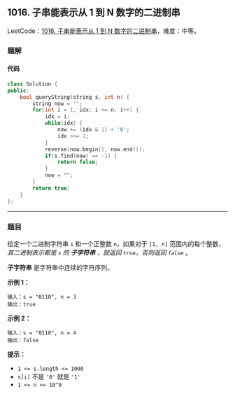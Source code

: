 ## 1016. 子串能表示从 1 到 N 数字的二进制串

LeetCode：[1016. 子串能表示从 1 到 N 数字的二进制串](https://leetcode.cn/problems/binary-string-with-substrings-representing-1-to-n/)，难度：中等。

### 题解

#### 代码

```c++
class Solution {
public:
    bool queryString(string s, int n) {
        string now = "";
        for(int i = 1, idx; i <= n; i++) {
            idx = i;
            while(idx) {
                now += (idx & 1) + '0';
                idx >>= 1;
            }
            reverse(now.begin(), now.end());
            if(s.find(now) == -1) {
                return false;
            }
            now = "";
        }
        return true;
    }
};
```



---



### 题目

给定一个二进制字符串 `s` 和一个正整数 `n`，如果对于 `[1, n]` 范围内的每个整数，*其二进制表示都是 `s` 的 **子字符串** ，就返回 `true`，否则返回 `false`* 。

**子字符串** 是字符串中连续的字符序列。

 

**示例 1：**

```
输入：s = "0110", n = 3
输出：true
```

**示例 2：**

```
输入：s = "0110", n = 4
输出：false
```

 

**提示：**

- `1 <= s.length <= 1000`
- `s[i]` 不是 `'0'` 就是 `'1'`
- `1 <= n <= 10^9`


